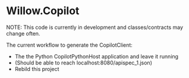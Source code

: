 
Willow.Copilot
====

NOTE: This code is currently in development and classes/contracts may change often.

The current workflow to generate the CopilotClient:
- The the Python CopilotPythonHost application and leave it running
- (Should be able to reach localhost:8080/apispec_1.json)
- Rebild this project

